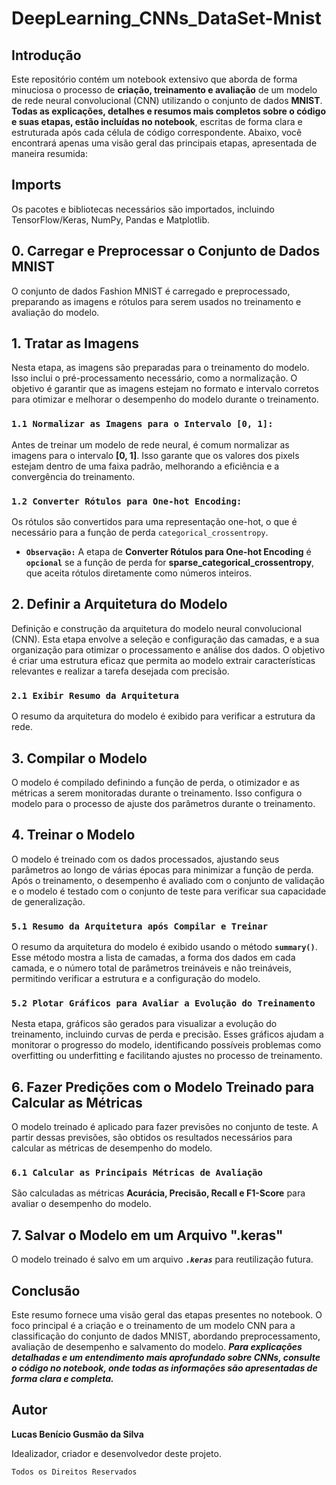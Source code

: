 # DeepLearning_CNNs_DataSet-Mnist

## Introdução

Este repositório contém um notebook extensivo que aborda de forma minuciosa o processo de **criação, treinamento e avaliação** de um modelo de rede neural convolucional (CNN) utilizando o conjunto de dados **MNIST**. **Todas as explicações, detalhes e resumos mais completos sobre o código e suas etapas, estão incluídas no notebook**, escritas de forma clara e estruturada após cada célula de código correspondente. Abaixo, você encontrará apenas uma visão geral das principais etapas, apresentada de maneira resumida:

##  Imports
Os pacotes e bibliotecas necessários são importados, incluindo TensorFlow/Keras, NumPy, Pandas e Matplotlib.

## 0. Carregar e Preprocessar o Conjunto de Dados MNIST
O conjunto de dados Fashion MNIST é carregado e preprocessado, preparando as imagens e rótulos para serem usados no treinamento e avaliação do modelo.

## 1. Tratar as Imagens
Nesta etapa, as imagens são preparadas para o treinamento do modelo. Isso inclui o pré-processamento necessário, como a normalização. O objetivo é garantir que as imagens estejam no formato e intervalo corretos para otimizar e melhorar o desempenho do modelo durante o treinamento.

### `1.1 Normalizar as Imagens para o Intervalo [0, 1]:`
Antes de treinar um modelo de rede neural, é comum normalizar as imagens para o intervalo **[0, 1]**. Isso garante que os valores dos pixels estejam dentro de uma faixa padrão, melhorando a eficiência e a convergência do treinamento.

### `1.2 Converter Rótulos para One-hot Encoding:`
Os rótulos são convertidos para uma representação one-hot, o que é necessário para a função de perda `categorical_crossentropy`. 

- **`Observação:`** A etapa de **Converter Rótulos para One-hot Encoding** é **`opcional`** se a função de perda for **sparse_categorical_crossentropy**, que aceita rótulos diretamente como números inteiros.


## 2. Definir a Arquitetura do Modelo
Definição e construção da arquitetura do modelo neural convolucional (CNN). Esta etapa envolve a seleção e configuração das camadas, e a sua organização para otimizar o processamento e análise dos dados. O objetivo é criar uma estrutura eficaz que permita ao modelo extrair características relevantes e realizar a tarefa desejada com precisão.

### `2.1 Exibir Resumo da Arquitetura`
O resumo da arquitetura do modelo é exibido para verificar a estrutura da rede.

## 3. Compilar o Modelo
O modelo é compilado definindo a função de perda, o otimizador e as métricas a serem monitoradas durante o treinamento. Isso configura o modelo para o processo de ajuste dos parâmetros durante o treinamento.

## 4. Treinar o Modelo
O modelo é treinado com os dados processados, ajustando seus parâmetros ao longo de várias épocas para minimizar a função de perda. Após o treinamento, o desempenho é avaliado com o conjunto de validação e o modelo é testado com o conjunto de teste para verificar sua capacidade de generalização.

### `5.1 Resumo da Arquitetura após Compilar e Treinar`
O resumo da arquitetura do modelo é exibido usando o método **`summary()`**. Esse método mostra a lista de camadas, a forma dos dados em cada camada, e o número total de parâmetros treináveis e não treináveis, permitindo verificar a estrutura e a configuração do modelo.

### `5.2 Plotar Gráficos para Avaliar a Evolução do Treinamento`
Nesta etapa, gráficos são gerados para visualizar a evolução do treinamento, incluindo curvas de perda e precisão. Esses gráficos ajudam a monitorar o progresso do modelo, identificando possíveis problemas como overfitting ou underfitting e facilitando ajustes no processo de treinamento.

## 6. Fazer Predições com o Modelo Treinado para Calcular as Métricas
O modelo treinado é aplicado para fazer previsões no conjunto de teste. A partir dessas previsões, são obtidos os resultados necessários para calcular as métricas de desempenho do modelo.

### `6.1 Calcular as Principais Métricas de Avaliação`
São calculadas as métricas **Acurácia, Precisão, Recall e F1-Score** para avaliar o desempenho do modelo.

## 7. Salvar o Modelo em um Arquivo ".keras"
O modelo treinado é salvo em um arquivo ***`.keras`*** para reutilização futura.

## Conclusão

Este resumo fornece uma visão geral das etapas presentes no notebook. O foco principal é a criação e o treinamento de um modelo CNN para a classificação do conjunto de dados MNIST, abordando preprocessamento, avaliação de desempenho e salvamento do modelo. ***Para explicações detalhadas e um entendimento mais aprofundado sobre CNNs, consulte o código no notebook, onde todas as informações são apresentadas de forma clara e completa.***

## Autor

**Lucas Benício Gusmão da Silva**

Idealizador, criador e desenvolvedor deste projeto.

``Todos os Direitos Reservados``
